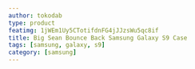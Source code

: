 ```yaml
---
author: tokodab
type: product
featimg: 1jWEm1Uy5CTotifdnFG4jJJzsWu5qc8if
title: Big Sean Bounce Back Samsung Galaxy S9 Case
tags: [samsung, galaxy, s9]
category: [samsung]
---
```

